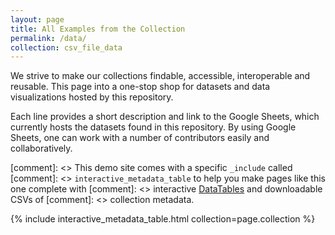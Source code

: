 ```yaml
---
layout: page
title: All Examples from the Collection
permalink: /data/
collection: csv_file_data
---
```


We strive to make our collections findable, accessible, interoperable and reusable. This page into a one-stop shop for datasets and data visualizations hosted by this repository.

Each line provides a short description and link to the Google Sheets, which currently hosts the datasets found in this repository. By using Google Sheets, one can work with a number of contributors easily and collaboratively.

[comment]: <> This demo site comes with a specific `_include` called 
[comment]: <> `interactive_metadata_table` to help you make pages like this one complete with 
[comment]: <> interactive [DataTables](https://datatables.net/) and downloadable CSVs of [comment]: <> collection metadata.

{% include interactive_metadata_table.html collection=page.collection %}
